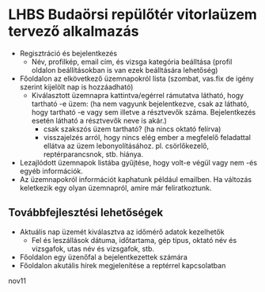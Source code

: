 # LHBS Budaörsi repülőtér vitorlaüzem tervező alkalmazás
- Regisztráció és bejelentkezés
  - Név, profilkép, email cím, és vizsga kategória beálltása (profil oldalon beállításokban is van ezek beálltására lehetőség)
- Főoldalon az elkövetkező üzemnapokról lista (szombat, vas.fix de igény szerint kijelölt nap is hozzáadható)
  - Kiválasztott üzemnapra kattintva/egérrel rámutatva látható, hogy tartható -e üzem: (ha nem vagyunk bejelentkezve, csak az látható, hogy tartható -e vagy sem illetve a résztvevők száma. Bejelentkezés esetén látható a résztvevők neve is akár.)
    - csak szakszós üzem tartható? (ha nincs oktató felírva)
    - visszajelzés arról, hogy nincs elég ember a megfelelő feladattal ellátva az üzem lebonyolításához. pl. csörlőkezelő, reptérparancsnok, stb. hiánya.
 - Lezajlódott üzemnapok listába gyűjtése, hogy volt-e végül vagy nem -és egyéb információk.
 - Az üzemnapokról információt kaphatunk például emailben. Ha változás keletkezik egy olyan üzemnapról, amire már feliratkoztunk.

## Továbbfejlesztési lehetőségek
- Aktuális nap üzemét kiválasztva az időmérő adatok kezelhetők
  - Fel és leszállások dátuma, időtartama, gép típus, oktató név és vizsgafok, utas név és vizsgafok, stb.
- Főoldalon egy üzenőfal a bejelentkezettek számára
- Főoldalon akutális hírek megjelenítése a reptérrel kapcsolatban

nov11